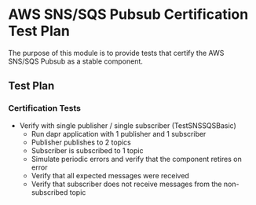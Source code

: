 # AWS SNS/SQS Pubsub Certification Test Plan
The purpose of this module is to provide tests that certify the AWS SNS/SQS Pubsub as a stable component.

## Test Plan
### Certification Tests
- Verify with single publisher / single subscriber (TestSNSSQSBasic)
   - Run dapr application with 1 publisher and 1 subscriber
   - Publisher publishes to 2 topics
   - Subscriber is subscribed to 1 topic
   - Simulate periodic errors and verify that the component retires on error
   - Verify that all expected messages were received
   - Verify that subscriber does not receive messages from the non-subscribed topic
